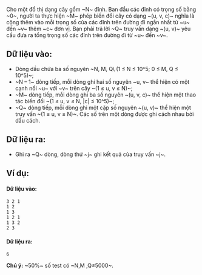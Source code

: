 <!--**<center>NGUỒN: ĐỀ THI THỬ VOI 2015 3HB (Hải phòng - Hải Dương - Hưng Yên - Bắc Giang)</center>**-->

Cho một đồ thị dạng cây gồm ~N~ đỉnh. Ban đầu các đỉnh có trọng số bằng ~0~, người ta thực hiện ~M~ phép biến đổi cây có dạng ~(u, v, c)~ nghĩa là cộng thêm vào mỗi trọng số của các đỉnh trên đường đi ngắn nhất từ ~u~ đến ~v~ thêm ~c~ đơn vị. Bạn phải trả lời ~Q~ truy vấn dạng ~(u, v)~ yêu cầu đưa ra tổng trọng số các đỉnh trên đường đi từ ~u~ đến ~v~.

## Dữ liệu vào:
- Dòng dầu chứa ba số nguyên ~N, M, Q\ (1 ≤ N ≤ 10^5; 0 ≤ M, Q ≤ 10^5)~;
- ~N – 1~ dòng tiếp, mỗi dòng ghi hai số nguyên ~u, v~ thể hiện có một cạnh nối ~u~ với ~v~ trên cây ~(1 ≤ u, v ≤ N)~;
- ~M~ dòng tiếp, mỗi dòng ghi ba số nguyên ~(u, v, c)~ thể hiện một thao tác biến đổi ~(1 ≤ u, v ≤ N, |c| ≤ 10^5)~;
- ~Q~ dòng tiếp, mỗi dòng ghi một cặp số nguyên ~(u, v)~ thể hiện một truy vấn ~(1 ≤ u, v ≤ N)~.
Các số trên một dòng được ghi cách nhau bởi dấu cách.

## Dữ liệu ra:
- Ghi ra ~Q~ dòng, dòng thứ ~j~ ghi kết quả của truy vấn ~j~.

## Ví dụ:
#### Dữ liệu vào:
```
3 2 1
1 2
1 3
1 2 1
1 3 2
2 3
```

#### Dữ liệu ra:
```
6
```

**Chú ý:** ~50\%~ số test có ~N,M ,Q≤5000~.